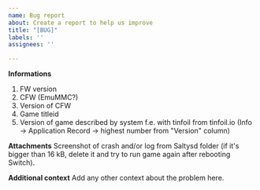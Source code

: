 ```yaml
---
name: Bug report
about: Create a report to help us improve
title: "[BUG]"
labels: ''
assignees: ''

---
```


**Informations**

1. FW version
2. CFW (EmuMMC?)
3. Version of CFW
4. Game titleid
5. Version of game described by system f.e. with tinfoil from tinfoil.io (Info -> Application Record -> highest number from "Version" column)

**Attachments**
Screenshot of crash and/or log from Saltysd folder (if it's bigger than 16 kB, delete it and try to run game again after rebooting Switch). 

**Additional context**
Add any other context about the problem here.
